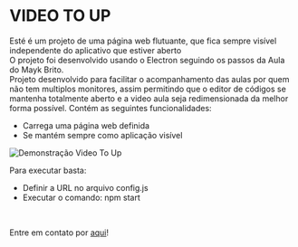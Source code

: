 # VIDEO TO UP

<p>Esté é um projeto de uma página web flutuante, que fica sempre visível independente do aplicativo que estiver aberto</br>
O projeto foi desenvolvido usando o Electron seguindo os passos da Aula do Mayk Brito. </br>
Projeto desenvolvido para facilitar o acompanhamento das aulas por quem não tem multiplos monitores, assim permitindo que o editor de códigos se mantenha totalmente aberto e a video aula seja redimensionada da melhor forma possível.
Contém as seguintes funcionalidades:</p>

<ul>
    <li>Carrega uma página web definida</li>
    <li>Se mantém sempre como aplicação visível</li>
</ul>

<img src="github/videotoup.gif" alt="Demonstração Video To Up">

</br>

<p>Para executar basta:</p>
<ul>
    <li>Definir a URL no arquivo config.js</li>
    <li>Executar o comando: npm start</li>
</ul>

</br>

<p>Entre em contato por <a href="https://www.linkedin.com/in/seileremerson/" target="_blank">aqui</a>!</p>
 